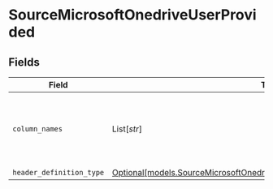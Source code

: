 # SourceMicrosoftOnedriveUserProvided


## Fields

| Field                                                                                                                                                | Type                                                                                                                                                 | Required                                                                                                                                             | Description                                                                                                                                          |
| ---------------------------------------------------------------------------------------------------------------------------------------------------- | ---------------------------------------------------------------------------------------------------------------------------------------------------- | ---------------------------------------------------------------------------------------------------------------------------------------------------- | ---------------------------------------------------------------------------------------------------------------------------------------------------- |
| `column_names`                                                                                                                                       | List[*str*]                                                                                                                                          | :heavy_check_mark:                                                                                                                                   | The column names that will be used while emitting the CSV records                                                                                    |
| `header_definition_type`                                                                                                                             | [Optional[models.SourceMicrosoftOnedriveSchemasStreamsHeaderDefinitionType]](../models/sourcemicrosoftonedriveschemasstreamsheaderdefinitiontype.md) | :heavy_minus_sign:                                                                                                                                   | N/A                                                                                                                                                  |